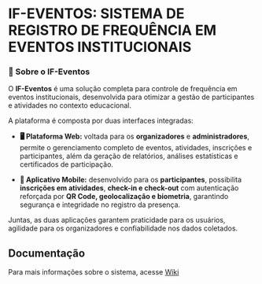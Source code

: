 # IF-EVENTOS: SISTEMA DE REGISTRO DE FREQUÊNCIA EM EVENTOS INSTITUCIONAIS

 
### 📌 Sobre o IF-Eventos

O **IF-Eventos** é uma solução completa para controle de frequência em eventos institucionais, desenvolvida para otimizar a gestão de participantes e atividades no contexto educacional.

A plataforma é composta por duas interfaces integradas:

- **🖥️ Plataforma Web:** voltada para os **organizadores** e **administradores**, permite o gerenciamento completo de eventos, atividades, inscrições e participantes, além da geração de relatórios, análises estatísticas e certificados de participação.

- **📱 Aplicativo Mobile:** desenvolvido para os **participantes**, possibilita **inscrições em atividades**, **check-in e check-out** com autenticação reforçada por **QR Code, geolocalização e biometria**, garantindo segurança e integridade no registro da presença.

Juntas, as duas aplicações garantem praticidade para os usuários, agilidade para os organizadores e confiabilidade nos dados coletados.

## Documentação

Para mais informações sobre o sistema, acesse [Wiki](https://github.com/Tiago-B-Tavares/IF-Eventos-Frontend/wiki)
